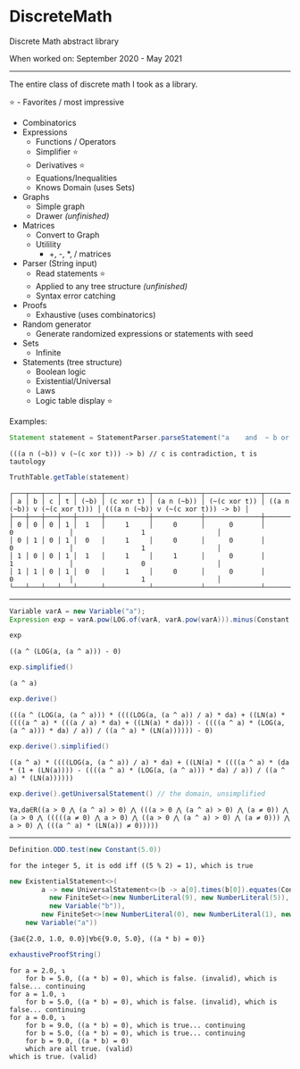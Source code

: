 # DiscreteMath
Discrete Math abstract library

When worked on: September 2020 - May 2021

- - -

The entire class of discrete math I took as a library.

⭐ - Favorites / most impressive

* Combinatorics
* Expressions
  * Functions / Operators
  * Simplifier ⭐
  * Derivatives ⭐
  * Equations/Inequalities
  * Knows Domain (uses Sets)
* Graphs
  * Simple graph
  * Drawer *(unfinished)*
* Matrices
  * Convert to Graph
  * Utilility
    * +, -, *, / matrices
* Parser (String input)
  * Read statements ⭐
  * Applied to any tree structure *(unfinished)*
  * Syntax error catching
* Proofs
  * Exhaustive (uses combinatorics)
* Random generator
  * Generate randomized expressions or statements with seed
* Sets
  * Infinite
* Statements (tree structure)
  * Boolean logic
  * Existential/Universal
  * Laws
  * Logic table display ⭐

Examples:

```java
Statement statement = StatementParser.parseStatement("a    and  ~ b or  !(c ^   t) implies b");
```
`(((a n (~b)) v (~(c xor t))) -> b) // c is contradiction, t is tautology`
```java
TruthTable.getTable(statement)
```
```
┌───┬───┬───┬───┬──────┬───────────┬────────────┬──────────────┬─────────────────────────────┬────────────────────────────────────┐
│ a │ b │ c │ t │ (~b) │ (c xor t) │ (a n (~b)) │ (~(c xor t)) │ ((a n (~b)) v (~(c xor t))) │ (((a n (~b)) v (~(c xor t))) -> b) │
├───┼───┼───┼───┼──────┼───────────┼────────────┼──────────────┼─────────────────────────────┼────────────────────────────────────┤
│ 0 │ 0 │ 0 │ 1 │  1   │     1     │     0      │      0       │              0              │                 1                  │
│ 0 │ 1 │ 0 │ 1 │  0   │     1     │     0      │      0       │              0              │                 1                  │
│ 1 │ 0 │ 0 │ 1 │  1   │     1     │     1      │      0       │              1              │                 0                  │
│ 1 │ 1 │ 0 │ 1 │  0   │     1     │     0      │      0       │              0              │                 1                  │
└───┴───┴───┴───┴──────┴───────────┴────────────┴──────────────┴─────────────────────────────┴────────────────────────────────────┘
```
- - -
```java
Variable varA = new Variable("a");
Expression exp = varA.pow(LOG.of(varA, varA.pow(varA))).minus(Constant.ZERO);
```
```java
exp
```
`((a ^ (LOG(a, (a ^ a))) - 0)`
```java
exp.simplified()
```

`(a ^ a)`
```java
exp.derive()
```
`(((a ^ (LOG(a, (a ^ a))) * ((((LOG(a, (a ^ a)) / a) * da) + ((LN(a) * ((((a ^ a) * (((a / a) * da) + ((LN(a) * da))) - ((((a ^ a) * (LOG(a, (a ^ a))) * da) / a)) / ((a ^ a) * (LN(a)))))) - 0)`
```java
exp.derive().simplified()
```
`((a ^ a) * ((((LOG(a, (a ^ a)) / a) * da) + ((LN(a) * ((((a ^ a) * (da * (1 + (LN(a)))) - ((((a ^ a) * (LOG(a, (a ^ a))) * da) / a)) / ((a ^ a) * (LN(a))))))`
```java
exp.derive().getUniversalStatement() // the domain, unsimplified
```
`∀a,da∈R((a > 0 ⋀ (a ^ a) > 0) ⋀ (((a > 0 ⋀ (a ^ a) > 0) ⋀ (a ≠ 0)) ⋀ (a > 0 ⋀ (((((a ≠ 0) ⋀ a > 0) ⋀ ((a > 0 ⋀ (a ^ a) > 0) ⋀ (a ≠ 0))) ⋀ a > 0) ⋀ (((a ^ a) * (LN(a)) ≠ 0)))))`
- - -
```java
Definition.ODD.test(new Constant(5.0))
```
`for the integer 5, it is odd iff ((5 % 2) = 1), which is true`
```java
new ExistentialStatement<>(
        a -> new UniversalStatement<>(b -> a[0].times(b[0]).equates(Constant.ZERO),
		  new FiniteSet<>(new NumberLiteral(9), new NumberLiteral(5)), true,
		  new Variable("b")),
        new FiniteSet<>(new NumberLiteral(0), new NumberLiteral(1), new NumberLiteral(2)), true,
	new Variable("a"))
```
`{∃a∈{2.0, 1.0, 0.0}|∀b∈{9.0, 5.0}, ((a * b) = 0)}`
```java
exhaustiveProofString()
```
```
for a = 2.0, ↴
	for b = 5.0, ((a * b) = 0), which is false. (invalid), which is false... continuing
for a = 1.0, ↴
	for b = 5.0, ((a * b) = 0), which is false. (invalid), which is false... continuing
for a = 0.0, ↴
	for b = 9.0, ((a * b) = 0), which is true... continuing
	for b = 5.0, ((a * b) = 0), which is true... continuing
	for b = 9.0, ((a * b) = 0)
	which are all true. (valid)
which is true. (valid)
```
